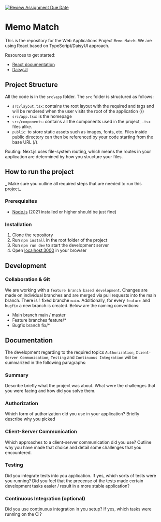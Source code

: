 [![Review Assignment Due Date](https://classroom.github.com/assets/deadline-readme-button-24ddc0f5d75046c5622901739e7c5dd533143b0c8e959d652212380cedb1ea36.svg)](https://classroom.github.com/a/az7rpZTG)

# Memo Match

This is the repository for the Web Applications Project `Memo Match`. We are using React based on TypeScript/DaisyUI approach.

Resources to get started:
- [React documentation](https://react.dev/learn)
- [DaisyUI](https://daisyui.com/docs/install/)

## Project Structure
All the code is in the `src\app` folder. The `src` folder is structured as follows:
- `src/layout.tsx`: contains the root layout with the required <html> and <body> tags  and will be rendered when the user visits the root of the application (/)
- `src/app.tsx`: is the homepage
- `src/components`: contains all the components used in the project, `.tsx` files alike.
- `public`: to store static assets such as images, fonts, etc. Files inside public directory can then be referenced by your code starting from the base URL (/).

Routing:  Next.js uses file-system routing, which means the routes in your application are determined by how you structure your files.

## How to run the project
_ Make sure you outline all required steps that are needed to run this project_

### Prerequisites
- [Node.js](https://nodejs.org/en/) (2021 installed or higher should be just fine)

### Installation
1. Clone the repository
2. Run `npm install` in the root folder of the project
3. Run `npm run dev` to start the development server
4. Open [localhost:3000](http://localhost:3000/) in your browser

## Development

### Collaboration & Git
We are working with a `feature branch based development`. Changes are made on individual branches and are merged via pull requests into the main branch.
There is 1 fixed branche `main`. Additionally, for every `feature` and `bugfix` a new branch is created. Below are the naming conventions:
- Main branch main / master
- Feature branches feature/*
- Bugfix branch fix/*

## Documentation
The development regarding to the required topics `Authorization`, `Client-Server Communication`, `Testing` and `Continuous Integration` will be summarized in the following paragraphs:

### Summary
Describe briefly what the project was about. What were the challenges that you were facing and how did you solve them.

### Authorization
Which form of authorization did you use in your application? Briefly describe why you picked

### Client-Server Communication
Which approaches to a client-server communication did you use? Outline why you have made that choice and detail some challenges that you encountered.

### Testing
Did you integrate tests into you application. If yes, which sorts of tests were you running? Did you feel that the precense of the tests made certain development tasks easier / result in a more stable application?

### Continuous Integration (optional)
Did you use continuous integration in you setup? If yes, which tasks were running on the CI?


